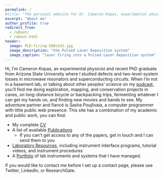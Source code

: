 ```yaml
---
permalink: /
#title: "The personal website for Dr. Cameron Kopas, experimental physicist"
excerpt: "About me"
author_profile: true
redirect_from: 
  - /about/
  - /about.html
header:
  image: PLD-firing-500x333.jpg
  image_description: "the Pulsed Laser Deposition system"
  image_caption: "laser firing into a Pulsed Laser Deposition system"
---
```

Hi, I'm Cameron Kopas, an experimental physicist and recent PhD graduate from Arizona State University where I studied defects and two-level-system losses in microwave resonators and superconducting circuits. When I’m not in a basement lab, or talking about other peoples’ science on my [podcast](https://www.laserpodcast.com/), you’ll find me doing exploration, mapping, and conservation projects in caves, on long-distance bicycle or backpacking trips, fermenting whatever I can get my hands on, and finding new movies and bands to see. My adventure partner and fiancé is Sasha Poujlivaia, a computer programmer with little public web presence.  This site has a combination of my academic and public work, you can find: 
* My complete [CV](https://aliencam.github.io/cv/)
* A list of available [Publications](https://aliencam.github.io/publications/)
  * If you can't get access to any of the papers, get in touch and I can send them to you
* [Laboratory Resources](https://aliencam.github.io/resources/), including instrument interface programs, tutorial videos, and instrument procedures
* A [Portfolio](https://aliencam.github.io/portfolio/) of lab instruments and systems that I have managed. 

If you would like to contact me before I set up a contact page, please use Twitter, LinkedIn, or ResearchGate.

